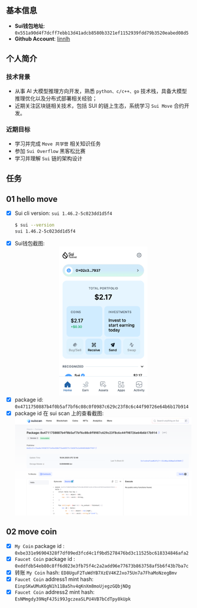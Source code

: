 ## 基本信息
- **Sui钱包地址**: `0x551a90d4f7dcff7ebb13d41adcb8580b3321ef1152939fdd79b3520eabed08d5`
- **Github Account**: [linnlh](https://github.com/linnlh)

## 个人简介

### 技术背景
- 从事 AI 大模型推理方向开发，熟悉 `python、c/c++、go` 技术栈，具备大模型推理优化以及分布式部署相关经验；
- 近期关注区块链相关技术，包括 SUI 的链上生态，系统学习 `Sui Move` 合约开发。

### 近期目标
- 学习并完成 `Move 共学营` 相关知识任务
- 参加 `Sui Overflow` 黑客松比赛
- 学习并理解 `Sui` 链的架构设计


## 任务

##   01 hello move  
- [x] Sui cli version: `sui 1.46.2-5c023dd1d5f4`
    ```bash
    $ sui --version
    sui 1.46.2-5c023dd1d5f4
    ```
- [x] Sui钱包截图: 
    <div style="text-align: center;">
        <img src="./images/sui-wallet.png" style="width: 50%;">
    </div>
- [x] package id: `0x4711750887b4f0b5af7bf6c08c0f0987c629c23f8c6c44f90726e64b6b17b914`
- [x] package id 在 sui scan 上的查看截图:
    <div style="text-align: center;">
        <img src="./images/hellomove-package.png">
    </div>

##   02 move coin
- [x] `My Coin` package id : `0xbe331e96904328f7df09ed3fcd4c1f9bd5278476bd3c11525bc618334846afa2`
- [x] `Faucet Coin` package id : `0xddfdb54eb80c8ff6d023e3fb75f4c2a2add96e77673b863758af5b6f43b7ba7c`
- [x] 转账 `My Coin` hash: `ED8UguF2TuWdYB7XzEV4KZJxo75Un7a7FhaMoNzegBmv`
- [x] `Faucet Coin` address1 mint hash: `EinpSKwUMuK6gN1h11Ba5hv4qKnXm8moUjegzGQbjNDg`
- [x] `Faucet Coin` address2 mint hash: `EsNMmgdy39NqF4J5i99JgczeaSLPU4VB7bCdTpy8kUpk`